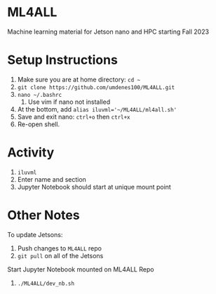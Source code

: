 # ML4ALL
Machine learning material for Jetson nano and HPC starting Fall 2023

# Setup Instructions

1. Make sure you are at home directory: `cd ~`
2. `git clone https://github.com/umdenes100/ML4ALL.git`
3. `nano ~/.bashrc`
      1. Use vim if nano not installed
5. At the bottom, add `alias iluvml='~/ML4ALL/ml4all.sh'`
6. Save and exit nano: `ctrl+o` then `ctrl+x`
7. Re-open shell.

# Activity

1. `iluvml`
2. Enter name and section
3. Jupyter Notebook should start at unique mount point

# Other Notes
To update Jetsons:
1. Push changes to `ML4ALL` repo
2. `git pull` on all of the Jetsons

Start Jupyter Notebook mounted on ML4ALL Repo
1. `./ML4ALL/dev_nb.sh`
